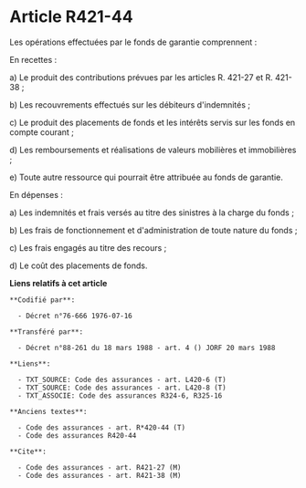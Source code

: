 # Article R421-44

Les opérations effectuées par le fonds de garantie comprennent :

En recettes :

a) Le produit des contributions prévues par les articles R. 421-27 et R. 421-38 ;

b) Les recouvrements effectués sur les débiteurs d'indemnités ;

c) Le produit des placements de fonds et les intérêts servis sur les fonds en compte courant ;

d) Les remboursements et réalisations de valeurs mobilières et immobilières ;

e) Toute autre ressource qui pourrait être attribuée au fonds de garantie.

En dépenses :

a) Les indemnités et frais versés au titre des sinistres à la charge du fonds ;

b) Les frais de fonctionnement et d'administration de toute nature du fonds ;

c) Les frais engagés au titre des recours ;

d) Le coût des placements de fonds.

**Liens relatifs à cet article**

	**Codifié par**:

	  - Décret n°76-666 1976-07-16

	**Transféré par**:

	  - Décret n°88-261 du 18 mars 1988 - art. 4 () JORF 20 mars 1988

	**Liens**:

	  - TXT_SOURCE: Code des assurances - art. L420-6 (T)
	  - TXT_SOURCE: Code des assurances - art. L420-8 (T)
	  - TXT_ASSOCIE: Code des assurances R324-6, R325-16

	**Anciens textes**:

	  - Code des assurances - art. R*420-44 (T)
	  - Code des assurances R420-44

	**Cite**:

	  - Code des assurances - art. R421-27 (M)
	  - Code des assurances - art. R421-38 (M)
